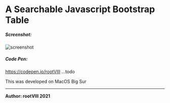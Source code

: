 # A Searchable Javascript Bootstrap Table


##### Screenshot:
<img src="https://user-images.githubusercontent.com/30498791/149650591-03c5e28f-e983-49b6-aaec-16f246c54b87.png" alt="screenshot"/>



##### Code Pen:
https://codepen.io/rootVIII ...todo

This was developed on MacOS Big Sur
<hr>
<b>Author: rootVIII 2021</b><br><br>
